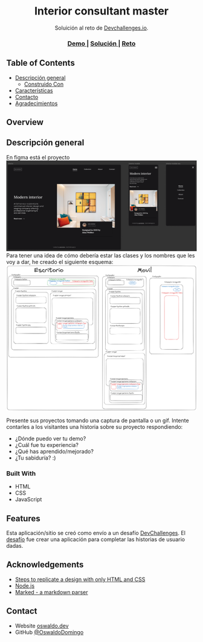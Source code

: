<!-- Please update value in the {}  -->

<h1 align="center">Interior consultant master</h1>

<div align="center">
   Soluición al reto de  <a href="http://devchallenges.io" target="_blank">Devchallenges.io</a>.
</div>

<div align="center">
  <h3>
    <a href="https://{your-demo-link.your-domain}">
      Demo
    </a>
    <span> | </span>
    <a href="https://{your-url-to-the-solution}">
      Solución
    </a>
    <span> | </span>
    <a href="https://devchallenges.io/challenges/Jymh2b2FyebRTUljkNcb">
      Reto
    </a>
  </h3>
</div>

<!-- TABLE OF CONTENTS -->

## Table of Contents

- [Descripción general](#overview)
  - [Construido Con](#built-with)
- [Características](#features)
- [Contacto](#contact)
- [Agradecimientos](#acknowledgements)

<!-- OVERVIEW -->

## Overview
## Descripción general

En figma está el proyecto
![screenshot](figma.png)
Para tener una idea de cómo debería estar las clases y los nombres que les voy a dar, he creado el siguiente esquema:
![screenshot](clases.png)

Presente sus proyectos tomando una captura de pantalla o un gif. Intente contarles a los visitantes una historia sobre su proyecto respondiendo:

- ¿Dónde puedo ver tu demo?
- ¿Cuál fue tu experiencia?
- ¿Qué has aprendido/mejorado?
- ¿Tu sabiduría? :)

### Built With

<!-- This section should list any major frameworks that you built your project using. Here are a few examples.-->

- HTML
- CSS
- JavaScript


## Features

<!-- List the features of your application or follow the template. Don't share the figma file here :) -->

Esta aplicación/sitio se creó como envío a un desafío [DevChallenges](https://devchallenges.io/challenges). El [desafío](https://devchallenges.io/challenges/Jymh2b2FyebRTUljkNcb) fue crear una aplicación para completar las historias de usuario dadas.
## Acknowledgements

<!-- This section should list any articles or add-ons/plugins that helps you to complete the project. This is optional but it will help you in the future. For exmpale -->

- [Steps to replicate a design with only HTML and CSS](https://devchallenges-blogs.web.app/how-to-replicate-design/)
- [Node.js](https://nodejs.org/)
- [Marked - a markdown parser](https://github.com/chjj/marked)

## Contact

- Website [oswaldo.dev](https://oswaldo.dev)
- GitHub [@OswaldoDomingo](https://github.com/OswaldoDomingo)

